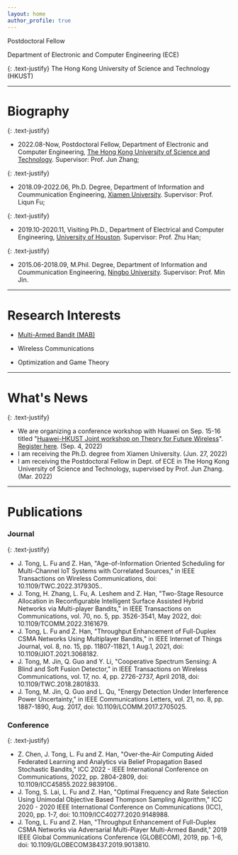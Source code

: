```yaml
---
layout: home
author_profile: true
---
```


Postdoctoral Fellow

Department of Electronic and Computer Engineering (ECE)

{: .text-justify} 
The Hong Kong University of Science and Technology (HKUST)

---
# Biography
{: .text-justify}

* 2022.08-Now, Postdoctoral Fellow, Department of Electronic and Computer Engineering, [The Hong Kong University of Science and Technology](https://hkust.edu.hk/). Supervisor: Prof. Jun Zhang;

{: .text-justify}
* 2018.09-2022.06, Ph.D. Degree, Department of Information and Coummunication Engineering, [Xiamen University](https://en.xmu.edu.cn/). Supervisor: Prof. Liqun Fu;

{: .text-justify}
* 2019.10-2020.11, Visiting Ph.D., Department of Electrical and Computer Engineering, [University of Houston](https://uh.edu/). Supervisor: Prof. Zhu Han;

{: .text-justify}
* 2015.06-2018.09, M.Phil. Degree, Department of Information and Coummunication Engineering, [Ningbo University](http://iso.nbu.edu.cn/). Supervisor: Prof. Min Jin.

---
# Research Interests
* [Multi-Armed Bandit (MAB)](./another-page.html)

* Wireless Communications

* Optimization and Game Theory

---
# What's News

{: .text-justify}
- We are organizing a conference workshop with Huawei on Sep. 15-16 titled "[Huawei-HKUST Joint workshop on Theory for Future Wireless](https://wireless-workshop-2022.hkust.edu.hk/)". [Register here](https://hkust.zoom.us/webinar/register/WN_qwGqcFEiSHyXpN9B4S7MnA). (Sep. 4, 2022)
- I am receiving the Ph.D. degree from Xiamen University. (Jun. 27, 2022)
- I am receiving the Postdoctoral Fellow in Dept. of ECE in The Hong Kong University of Science and Technology, supervised by Prof. Jun Zhang. (Mar. 2022)

---
# Publications
### Journal

{: .text-justify} 
*   J. Tong, L. Fu and Z. Han, "Age-of-Information Oriented Scheduling for Multi-Channel IoT Systems with Correlated Sources," in IEEE Transactions on Wireless Communications, doi: 10.1109/TWC.2022.3179305..
*   J. Tong, H. Zhang, L. Fu, A. Leshem and Z. Han, "Two-Stage Resource Allocation in Reconfigurable Intelligent Surface Assisted Hybrid Networks via Multi-player Bandits," in IEEE Transactions on Communications, vol. 70, no. 5, pp. 3526-3541, May 2022, doi: 10.1109/TCOMM.2022.3161679.
*   J. Tong, L. Fu and Z. Han, "Throughput Enhancement of Full-Duplex CSMA Networks Using Multiplayer Bandits," in IEEE Internet of Things Journal, vol. 8, no. 15, pp. 11807-11821, 1 Aug.1, 2021, doi: 10.1109/JIOT.2021.3068182.
*   J. Tong, M. Jin, Q. Guo and Y. Li, "Cooperative Spectrum Sensing: A Blind and Soft Fusion Detector," in IEEE Transactions on Wireless Communications, vol. 17, no. 4, pp. 2726-2737, April 2018, doi: 10.1109/TWC.2018.2801833.
*   J. Tong, M. Jin, Q. Guo and L. Qu, "Energy Detection Under Interference Power Uncertainty," in IEEE Communications Letters, vol. 21, no. 8, pp. 1887-1890, Aug. 2017, doi: 10.1109/LCOMM.2017.2705025.

### Conference

{: .text-justify} 
*   Z. Chen, J. Tong, L. Fu and Z. Han, "Over-the-Air Computing Aided Federated Learning and Analytics via Belief Propagation Based Stochastic Bandits," ICC 2022 - IEEE International Conference on Communications, 2022, pp. 2804-2809, doi: 10.1109/ICC45855.2022.9839106..
*   J. Tong, S. Lai, L. Fu and Z. Han, "Optimal Frequency and Rate Selection Using Unimodal Objective Based Thompson Sampling Algorithm," ICC 2020 - 2020 IEEE International Conference on Communications (ICC), 2020, pp. 1-7, doi: 10.1109/ICC40277.2020.9148988.
*   J. Tong, L. Fu and Z. Han, "Throughput Enhancement of Full-Duplex CSMA Networks via Adversarial Multi-Player Multi-Armed Bandit," 2019 IEEE Global Communications Conference (GLOBECOM), 2019, pp. 1-6, doi: 10.1109/GLOBECOM38437.2019.9013810.






